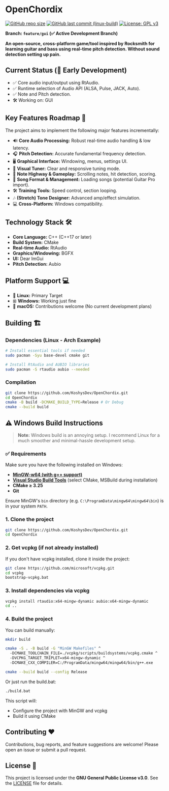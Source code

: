 # OpenChordix

[![GitHub repo size](https://img.shields.io/github/repo-size/KoshysDev/OpenChordix)](https://github.com/KoshysDev/OpenChordix/)
[![GitHub last commit (linux-build)](https://img.shields.io/github/last-commit/KoshysDev/OpenChordix/feature/gui)](https://github.com/KoshysDev/OpenChordix/commits/feature/gui)
[![License: GPL v3](https://img.shields.io/badge/License-GPLv3-blue.svg)](https://www.gnu.org/licenses/gpl-3.0)

**Branch: `feature/gui` (✅ Active Development Branch)**

**An open-source, cross-platform game/tool inspired by Rocksmith for learning guitar and bass using real-time pitch detection. Without sound detection setting up pain.**

## Current Status (🌱 Early Development)

*   ✅ Core audio input/output using RtAudio.
*   ✅ Runtime selection of Audio API (ALSA, Pulse, JACK, Auto).
*   ✅ Note and Pitch detection.
*   🛠️ Working on: GUI

## Key Features Roadmap 🚀

The project aims to implement the following major features incrementally:

*   🔊 **Core Audio Processing:** Robust real-time audio handling & low latency.
*   🎧 **Pitch Detection:** Accurate fundamental frequency detection.
*   🖥️ **Graphical Interface:** Windowing, menus, settings UI.
*   🎸 **Visual Tuner:** Clear and responsive tuning mode.
*   🎼 **Note Highway & Gameplay:** Scrolling notes, hit detection, scoring.
*   📃 **Song Format & Management:** Loading songs (potential Guitar Pro import).
*   🛠 **Training Tools:** Speed control, section looping.
*   🎶 **(Stretch) Tone Designer:** Advanced amp/effect simulation.
*   💻 **Cross-Platform:** Windows compatibility.

## Technology Stack 🛠️

*   **Core Language:** C++ (C++17 or later)
*   **Build System:** CMake
*   **Real-time Audio:** RtAudio
*   **Graphics/Windowing:** BGFX
*   **UI:** Dear ImGui
*   **Pitch Detection:** Aubio

## Platform Support 💻

*   🐧 **Linux:** Primary Target
*   ⊞ **Windows:** Working just fine
*   🍎 **macOS:** Contributions welcome (No current development plans)

## Building 🏗️

### Dependencies (Linux - Arch Example)

```bash
# Install essential tools if needed
sudo pacman -Syu base-devel cmake git

# Install RtAudio and AUBIO libraries
sudo pacman -S rtaudio aubio --needed
```

### Compilation

```bash
git clone https://github.com/KoshysDev/OpenChordix.git
cd OpenChordix
cmake -B build -DCMAKE_BUILD_TYPE=Release # Or Debug
cmake --build build
```

## ⚠️ Windows Build Instructions

> **Note:** Windows build is an annoying setup. I recommend Linux for a much smoother and minimal-hassle development setup.

### ✅ Requirements

Make sure you have the following installed on Windows:

- **[MinGW-w64 (with g++ support)](https://www.mingw-w64.org/)**
- **[Visual Studio Build Tools](https://visualstudio.microsoft.com/visual-cpp-build-tools/)** (select CMake, MSBuild during installation)
- **CMake ≥ 3.25**
- **Git**

Ensure MinGW's `bin` directory (e.g. `C:\ProgramData\mingw64\mingw64\bin`) is in your system `PATH`.

### 1. Clone the project

```bash
git clone https://github.com/KoshysDev/OpenChordix.git
cd OpenChordix
```

### 2. Get vcpkg (if not already installed)
If you don't have vcpkg installed, clone it inside the project:
```bash
git clone https://github.com/microsoft/vcpkg.git
cd vcpkg
bootstrap-vcpkg.bat
```

### 3. Install dependencies via vcpkg
```bash
vcpkg install rtaudio:x64-mingw-dynamic aubio:x64-mingw-dynamic
cd ..
```

### 4. Build the project
You can build manually:
```bash
mkdir build

cmake -S . -B build -G "MinGW Makefiles" ^
  -DCMAKE_TOOLCHAIN_FILE=./vcpkg/scripts/buildsystems/vcpkg.cmake ^
  -DVCPKG_TARGET_TRIPLET=x64-mingw-dynamic ^
  -DCMAKE_CXX_COMPILER=C:/ProgramData/mingw64/mingw64/bin/g++.exe

cmake --build build --config Release
```

Or just run the build.bat:
```bash
./build.bat
```
This script will:
- Configure the project with MinGW and vcpkg
- Build it using CMake

## Contributing ❤️

Contributions, bug reports, and feature suggestions are welcome! Please open an issue or submit a pull request.

## License 📜

This project is licensed under the **GNU General Public License v3.0**. See the [LICENSE](LICENSE) file for details.
